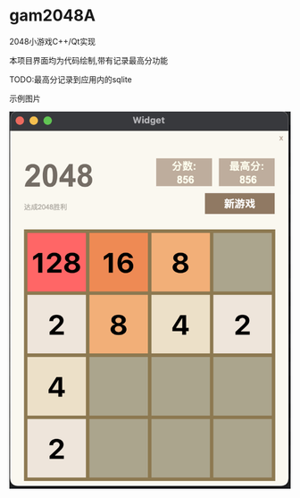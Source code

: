 # gam2048A
2048小游戏C++/Qt实现

本项目界面均为代码绘制,带有记录最高分功能

TODO:最高分记录到应用内的sqlite

示例图片

![运行图片](./img/game2048show.png)
